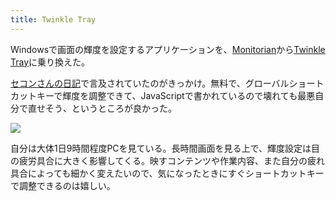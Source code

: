 ```yaml
---
title: Twinkle Tray
---
```

Windowsで画面の輝度を設定するアプリケーションを、[Monitorian](https://apps.microsoft.com/store/detail/monitorian/9NW33J738BL0)から[Twinkle Tray](https://apps.microsoft.com/store/detail/twinkle-tray-brightness-slider/9PLJWWSV01LK)に乗り換えた。

[セコンさんの日記](https://secon.dev/entry/2022/06/02/210000/)で言及されていたのがきっかけ。無料で、グローバルショートカットキーで輝度を調整できて、JavaScriptで書かれているので壊れても最悪自分で直せそう、というところが良かった。

![](https://lh3.googleusercontent.com/docs/ADP-6oFBboEqAt9XRTlmtrzQtLzjo8WSIJB0ztUQpqscmMk_pWFKj01q_WSr3RmOIGiCF-hj9-OXa4itSnQCFI54RbuV6ITKUs1UuqLsRtU08uNxCs0bht2yptGr9pqk0qoYOFWPRnrAfKuejWKeQj2Jm8RCMAcSVSvlMUKPFurYA9i646ScGyinbPx_nl4_2nNfX88EOMSjJktS9ym2aSuddt39tnY8Exv87oRZjOdH46eDh8_1d9iUtCwNVkeJALcniPNXcS7epdt5iEhwS4zzAGkTQpKXFRmp2V4GRTRLMrj5MbfwytnPvKqCGnFx3OUrfcOStTedtGvRAE6FmtaKhgR_H7eovPAz53atuVn-3LXe0gT9rMuE0gs9x8coq4hRTw0LwpCS5mHo3Horz_VoxopTVRKgyAQKHy-bF9FR40JxIkdMr0TYKgG2Hg__gRGinPqJMmG7g9Q-7cLirCgqf88vm73CXCG6R5OKwPT_9m_R2BI9ObtRzR9SoVb4anrk_wysKpgkgMc9p3PPrYf9JYp50Jf5UfMhxiZm436QocisaszWF4i9PatLD9H3s57OxDWnYVCqITDwRXrnTeTmXmxIF1DWmC0uVMSLb45xqabkzQFbXGEaiiMRn2YiLEw0xrWXDwMWPIqshQLiRlTLpdRdCfKDwdCN-kUmERcE3drLgy78Cm5xlfAmW80ryY0lT_cCYhCoxH_jiWcxJpUYxovXs4SNLcIwUw-1M15qURbiwxD7xch2yVREKBaFEf5GZXxFWMVrLTlSz5VeAfyFYjK9pVfOjwMYXL8QaSlkgDgh3fJr7_Djv7UMNTAogZ3UWIU0CiERp-qUx8FomS5SobnFvuNjUTo-iKEfWfxMcyE61-VvxnKyAU89gBBWQEjVjvlmqJblpck4jmLW1-TZPoFceNUT9vaTh2pvc4uVtAnZweaqAQDtUxhh2uoHC5T2BXZnh0FeKSC3xMvJmqWYIIqM4NT8YAxwNSLarD--PiA0CBtF_farA3ygblo0wX4wcjpkNSPlDG4SOIJwE7u7zntIWAR6gtolCr65xy0HrCKwtNTVDivritqx6HGiNvR6DnEOMd7oVUxh1N-o3N9yptjmBKjHLkW0gVxYSUxLyY_m29vMPM7qUc2a4mtjPTXHCRvd-3Y51cRUiZozssPz93byhZIfPNbyPCNq0pMbeS408mvhXdiSFygWRl3LIkTJe1KqT6bpH1NHGKV88yMuHNXuVXKNlYOjkmeSLkUTNw4agYfF)

自分は大体1日9時間程度PCを見ている。長時間画面を見る上で、輝度設定は目の疲労具合に大きく影響してくる。映すコンテンツや作業内容、また自分の疲れ具合によっても細かく変えたいので、気になったときにすぐショートカットキーで調整できるのは嬉しい。
